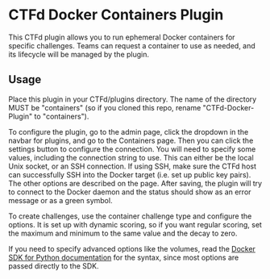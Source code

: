 # CTFd Docker Containers Plugin

This CTFd plugin allows you to run ephemeral Docker containers for specific challenges. Teams can request a container to use as needed, and its lifecycle will be managed by the plugin.

## Usage

Place this plugin in your CTFd/plugins directory. The name of the directory MUST be "containers" (so if you cloned this repo, rename "CTFd-Docker-Plugin" to "containers").

To configure the plugin, go to the admin page, click the dropdown in the navbar for plugins, and go to the Containers page. Then you can click the settings button to configure the connection. You will need to specify some values, including the connection string to use. This can either be the local Unix socket, or an SSH connection. If using SSH, make sure the CTFd host can successfully SSH into the Docker target (i.e. set up public key pairs). The other options are described on the page. After saving, the plugin will try to connect to the Docker daemon and the status should show as an error message or as a green symbol.

To create challenges, use the container challenge type and configure the options. It is set up with dynamic scoring, so if you want regular scoring, set the maximum and minimum to the same value and the decay to zero.

If you need to specify advanced options like the volumes, read the [Docker SDK for Python documentation](https://docker-py.readthedocs.io/en/stable/containers.html) for the syntax, since most options are passed directly to the SDK.
